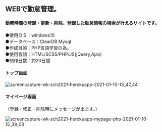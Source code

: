 ## WEBで勤怠管理。  
  
#### 勤務時間の登録・更新・削除、登録した勤怠情報の検索が行えるサイトです。  
●使用ＯＳ：windows10  
●データベース：ClearDB Mysql  
●作成目的：PHP言語学習の為。  
●使用言語：HTML/SCSS/PHP/JS(jQuery,Ajax)  
●制作日数：約20日間

#### トップ画面 
  
![screencapture-wk-sch2021-herokuapp-2021-01-10-13_47_44](https://user-images.githubusercontent.com/73923419/104114721-f5b69100-534a-11eb-9a40-6933f1aea9ad.png)  
  
#### マイページ画面
（登録・修正・削除時にメッセージが出ます。）  

  
![screencapture-wk-sch2021-herokuapp-mypage-php-2021-01-10-15_39_03](https://user-images.githubusercontent.com/73923419/104116314-d1fb4700-535a-11eb-8193-a52d5447878d.png)


